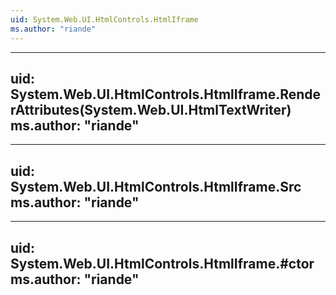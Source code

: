 ```yaml
---
uid: System.Web.UI.HtmlControls.HtmlIframe
ms.author: "riande"
---
```


---
uid: System.Web.UI.HtmlControls.HtmlIframe.RenderAttributes(System.Web.UI.HtmlTextWriter)
ms.author: "riande"
---

---
uid: System.Web.UI.HtmlControls.HtmlIframe.Src
ms.author: "riande"
---

---
uid: System.Web.UI.HtmlControls.HtmlIframe.#ctor
ms.author: "riande"
---

